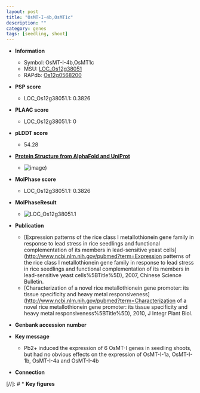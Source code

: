 ```yaml
---
layout: post
title: "OsMT-I-4b,OsMT1c"
description: ""
category: genes
tags: [seedling, shoot]
---
```


* **Information**  
    + Symbol: OsMT-I-4b,OsMT1c  
    + MSU: [LOC_Os12g38051](http://rice.plantbiology.msu.edu/cgi-bin/ORF_infopage.cgi?orf=LOC_Os12g38051)  
    + RAPdb: [Os12g0568200](http://rapdb.dna.affrc.go.jp/viewer/gbrowse_details/irgsp1?name=Os12g0568200)  

* **PSP score**  
    + LOC_Os12g38051.1: 0.3826 

* **PLAAC score**  
    + LOC_Os12g38051.1: 0 

* **pLDDT score**
    + 54.28

* **[Protein Structure from AlphaFold and UniProt](https://www.uniprot.org/uniprotkb/Q2QNE8/entry#structure)**
    + ![image](https://ricepsp.github.io/images/Q2/AF-Q2QNE8-F1.png))

* **MolPhase score**
    + LOC_Os12g38051.1: 0.3826

* **MolPhaseResult**
    + ![LOC_Os12g38051.1](https://ricepsp.github.io/pictures/LOC_Os12g/LOC_Os12g38051.1.png)

* **Publication**  
    + [Expression patterns of the rice class I metallothionein gene family in response to lead stress in rice seedlings and functional complementation of its members in lead-sensitive yeast cells](http://www.ncbi.nlm.nih.gov/pubmed?term=Expression patterns of the rice class I metallothionein gene family in response to lead stress in rice seedlings and functional complementation of its members in lead-sensitive yeast cells%5BTitle%5D), 2007, Chinese Science Bulletin.
    + [Characterization of a novel rice metallothionein gene promoter: its tissue specificity and heavy metal responsiveness](http://www.ncbi.nlm.nih.gov/pubmed?term=Characterization of a novel rice metallothionein gene promoter: its tissue specificity and heavy metal responsiveness%5BTitle%5D), 2010, J Integr Plant Biol.

* **Genbank accession number**  

* **Key message**  
    + Pb2+ induced the expression of 6 OsMT-I genes in seedling shoots, but had no obvious effects on the expression of OsMT-I-1a, OsMT-I-1b, OsMT-I-4a and OsMT-I-4b

* **Connection**  

[//]: # * **Key figures**  


